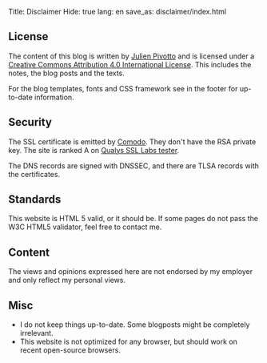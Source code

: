 Title: Disclaimer
Hide: true
lang: en
save_as: disclaimer/index.html

## License

The content of this blog is written by [Julien Pivotto](https://roidelapluie.be) and is licensed under a [Creative Commons Attribution 4.0 International License](http://creativecommons.org/licenses/by/4.0/deed.en_US). This includes the notes, the blog posts and the texts.

For the blog templates, fonts and CSS framework see in the footer for up-to-date information.

## Security

The SSL certificate is emitted by [Comodo](https://www.comodo.com/). They don't have the RSA private key. The site is ranked A on [Qualys SSL Labs tester](https://www.ssllabs.com/ssltest/analyze.html?d=roidelapluie.be&hideResults=on).

The DNS records are signed with DNSSEC, and there are TLSA records with the certificates.

## Standards

This website is HTML 5 valid, or it should be. If some pages do not pass the W3C HTML5 validator, feel free to contact me.

## Content

The views and opinions expressed here are not endorsed by my employer and only reflect my personal views.

## Misc

* I do not keep things up-to-date. Some blogposts might be completely irrelevant.
* This website is not optimized for any browser, but should work on recent open-source browsers.

